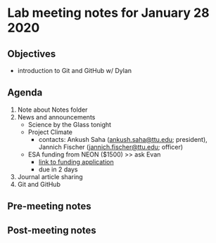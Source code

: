 # Lab meeting notes for January 28 2020

## Objectives
- introduction to Git and GitHub w/ Dylan

## Agenda
1. Note about Notes folder
2. News and announcements
	- Science by the Glass tonight
	- Project Climate
		- contacts: Ankush Saha (ankush.saha@ttu.edu; president), Jannich Fischer (jannich.fischer@ttu.edu; officer)
	- ESA funding from NEON ($1500) >> ask Evan
		- [link to funding application](https://www.neonscience.org/neon-esa-early-career-scholars-application)
		- due in 2 days
3. Journal article sharing
4. Git and GitHub

## Pre-meeting notes


## Post-meeting notes
